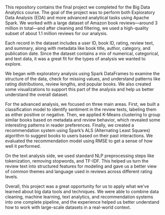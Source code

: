 This repository contains the final project we completed for the Big Data Analytics course. The goal of the project was to perform both Exploratory Data Analysis (EDA) and more advanced analytical tasks using Apache Spark. We worked with a large dataset of Amazon book reviews—around 3 million in total—and after cleaning and filtering, we used a high-quality subset of about 1.1 million reviews for our analysis.

Each record in the dataset includes a user ID, book ID, rating, review text, and summary, along with metadata like book title, author, category, and publication date. Since the dataset contains a mix of numerical, categorical, and text data, it was a great fit for the types of analysis we wanted to explore.

We began with exploratory analysis using Spark DataFrames to examine the structure of the data, check for missing values, and understand patterns like rating distributions, review lengths, and popular books. We also created some visualizations to support this part of the analysis and help us better understand the overall dataset.

For the advanced analysis, we focused on three main areas. First, we built a classification model to identify sentiment in the review texts, labeling them as either positive or negative. Then, we applied K-Means clustering to group similar books based on metadata and review behavior, which revealed some interesting patterns in reader preferences. Finally, we created a recommendation system using Spark’s ALS (Alternating Least Squares) algorithm to suggest books to users based on their past interactions. We evaluated the recommendation model using RMSE to get a sense of how well it performed.

On the text analysis side, we used standard NLP preprocessing steps like tokenization, removing stopwords, and TF-IDF. This helped us turn the review text into structured features for modeling and gave us a better view of common themes and language used in reviews across different rating levels.

Overall, this project was a great opportunity for us to apply what we’ve learned about big data tools and techniques. We were able to combine data cleaning, machine learning, text analytics, and recommendation systems into one complete pipeline, and the experience helped us better understand how to work with large-scale datasets in a real-world context.
